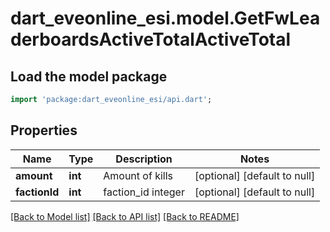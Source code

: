 # dart_eveonline_esi.model.GetFwLeaderboardsActiveTotalActiveTotal

## Load the model package
```dart
import 'package:dart_eveonline_esi/api.dart';
```

## Properties
Name | Type | Description | Notes
------------ | ------------- | ------------- | -------------
**amount** | **int** | Amount of kills | [optional] [default to null]
**factionId** | **int** | faction_id integer | [optional] [default to null]

[[Back to Model list]](../README.md#documentation-for-models) [[Back to API list]](../README.md#documentation-for-api-endpoints) [[Back to README]](../README.md)


